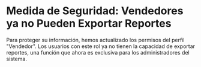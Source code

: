 # Medida de Seguridad: Vendedores ya no Pueden Exportar Reportes

Para proteger su información, hemos actualizado los permisos del perfil "Vendedor". Los usuarios con este rol ya no tienen la capacidad de exportar reportes, una función que ahora es exclusiva para los administradores del sistema. 